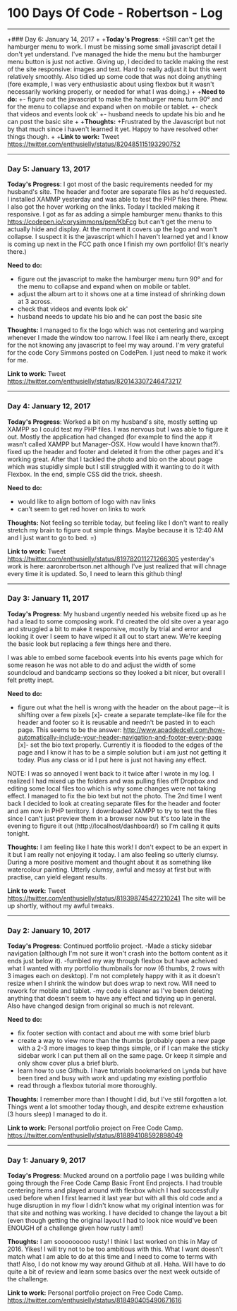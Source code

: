# 100 Days Of Code - Robertson - Log


****************************
 +### Day 6: January 14, 2017 
 +
 +**Today's Progress**: 
 +Still can't get the hamburger menu to work. I must be missing some small javascript detail I don't yet understand. I've managed the hide the menu but the hamburger menu button is just not active. Giving up, I decided to tackle making the rest of the site responsive: images and text. Hard to really adjust it but this went relatively smoothly. Also tidied up some code that was not doing anything (fore example, I was very enthusiastic about using flexbox but it wasn't necessarily working properly, or needed for what I was doing.)
 +
 +**Need to do:**
 +- figure out the javascript to make the hamburger menu turn 90° and for the menu to collapse and expand when on mobile or tablet. 
 +- check that videos and events look ok'
 +- husband needs to update his bio and he can post the basic site
 +
 +**Thoughts:** 
 +Frustrated by the Javascript but not by that much since i haven't learned it yet. Happy to have resolved other things though.
 +
 +**Link to work:** Tweet https://twitter.com/enthusielly/status/820485115193290752



****************************
### Day 5: January 13, 2017 

**Today's Progress**: 
I got most of the basic requirements needed for my husband's site. The header and footer are separate files as he'd requested. I installed XAMMP yesterday and was able to test the PHP files there. Phew. I also got the hover working on the links. Today I tackled making it responsive. I got as far as adding a simple hamburger menu thanks to this https://codepen.io/corysimmons/pen/KbFcg but can't get the menu to actually hide and display. At the moment it covers up the logo and won't collapse. I suspect it is the javascript which I haven't learned yet and I know is coming up next in the FCC path once I finish my own portfolio! (It's nearly there.)

**Need to do:**
- figure out the javascript to make the hamburger menu turn 90° and for the menu to collapse and expand when on mobile or tablet. 
- adjust the album art to it shows one at a time instead of shrinking down at 3 across.
- check that videos and events look ok'
- husband needs to update his bio and he can post the basic site

**Thoughts:** 
I managed to fix the logo which was not centering and warping whenever I made the window too narrow. I feel like i am nearly there, except for the not knowing any javascript to feel my way around. I'm very grateful for the code Cory Simmons posted on CodePen. I just need to make it work for me. 

**Link to work:** Tweet https://twitter.com/enthusielly/status/820143307246473217

****************************
### Day 4: January 12, 2017 

**Today's Progress**: 
Worked a bit on my husband's site, mostly setting up XAMPP so I could test my PHP files. I was nervous but I was able to figure it out. Mostly the application had changed (for example to find the app it wasn't called XAMPP but Manager-OSX. How would I have known that?). fixed up the header and footer and deleted it from the other pages and it's working great. After that I tackled the photo and bio on the about page which was stupidly simple but I still struggled with it wanting to do it with Flexbox. In the end, simple CSS did the trick. sheesh.

**Need to do:**
- would like to align bottom of logo with nav links 
- can’t seem to get red hover on links to work


**Thoughts:** Not feeling so terrible today, but feeling like I don't want to really stretch my brain to figure out simple things. Maybe because it is 12:40 AM and I just want to go to bed. =)  

**Link to work:** Tweet https://twitter.com/enthusielly/status/819782011271266305
yesterday's work is here: aaronrobertson.net although I've just realized that will chnage every time it is updated. So, I need to learn this github thing!



****************************
### Day 3: January 11, 2017 

**Today's Progress**: 
My husband urgently needed his website fixed up as he had a lead to some composing work. I'd created the old site over a year ago and struggled a bit to make it responsive, mostly by trial and error and looking it over I seem to have wiped it all out to start anew. We're keeping the basic look but replacing a few things here and there.

I was able to embed some facebook events into his events page which for some reason he was not able to do and adjust the width of some soundcloud and bandcamp sections so they looked a bit nicer, but overall I felt pretty inept. 

**Need to do:**
- figure out what the hell is wrong with the header on the about page--it is shifting over a few pixels
[x]- create a separate template-like file for the header and footer so it is reusable and needn't be pasted in to each page. This seems to be the answer: http://www.apaddedcell.com/how-automatically-include-your-header-navigation-and-footer-every-page
[x]- set the bio text properly. Currently it is flooded to the edges of the page and I know it has to be a simple solution but i am just not getting it today. Plus any class or id I put here is just not having any effect.

NOTE: I was so annoyed I went back to it twice after I wrote in my log. I realized I had mixed up the folders and was pulling files off Dropbox and editing some local files too which is why some changes were not taking effect. I managed to fix the bio text but not the photo. The 2nd time I went back I decided to look at creating separate files for the header and footer and am now in PHP territory. I downloaded XAMPP to try to test the files since I can't just preview them in a browser now but it's too late in the evening to figure it out (http://localhost/dashboard/) so I'm calling it quits tonight.

**Thoughts:** I am feeling like I hate this work! I don't expect to be an expert in it but I am really not enjoying it today. I am also feeling so utterly clumsy. During a more positive moment and thought about it as something like watercolour painting. Utterly clumsy, awful and messy at first but with practise, can yield elegant results.  

**Link to work:** Tweet https://twitter.com/enthusielly/status/819398745427210241
The site will be up shortly, without my awful tweaks.


****************************
### Day 2: January 10, 2017 

**Today's Progress**: 
Continued portfolio project. 
-Made a sticky sidebar navigation (although I'm not sure it won't crash into the bottom content as it ends just below it). 
-fumbled my way through flexbox but have acheived what I wanted with my portfolio thumbnails for now (6 thumbs, 2 rows with 3 images each on desktop). I'm not completely happy with it as it doesn't resize when I shrink the window but does wrap to next row. Will need to rework for mobile and tablet.
-my code is cleaner as I've been deleting anything that doesn't seem to have any effect and tidying up in general. Also have changed design from original so much is not relevant.

**Need to do:**
- fix footer section with contact and about me with some brief blurb
- create a way to view more than the thumbs (probably open a new page with a 2-3 more images to keep things simple, or if I can make the sticky sidebar work I can put them all on the same page. Or keep it simple and only show cover plus a brief blurb. 
- learn how to use Github. I have tutorials bookmarked on Lynda but have been tired and busy with work and updating my existing portfolio
- read through a flexbox tutorial more thoroughly.

**Thoughts:** I remember more than I thought I did, but I've still forgotten a lot. Things went a lot smoother today though, and despite extreme exhaustion (3 hours sleep) I managed to do it.  

**Link to work:** Personal portfolio project on Free Code Camp. https://twitter.com/enthusielly/status/818894108592898049


****************************
### Day 1: January 9, 2017 

**Today's Progress**: Mucked around on a portfolio page I was building while going through the Free Code Camp Basic Front End projects. I had trouble centering items and played around with flexbox which I had successfully used before when I first learned it last year but with all this old code and a huge disruption in my flow I didn't know what my original intention was for that site and nothing was working. I have decided to change the layout a bit (even though getting the original layout I had to look nice would've been ENOUGH of a challenge given how rusty I am!) 

**Thoughts:** I am sooooooooo rusty! I think I last worked on this in May of 2016. Yikes! I will try not to be too ambitious with this. What I want doesn't match what I am able to do at this time and I need to come to terms with that! Also, I do not know my way around Github at all. Haha. Will have to do quite a bit of review and learn some basics over the next week outside of the challenge.

**Link to work:** Personal portfolio project on Free Code Camp. https://twitter.com/enthusielly/status/818490405490671616
